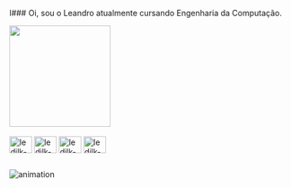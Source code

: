 l### Oi, sou o Leandro atualmente  cursando Engenharia da Computação.



<img height="180em" src="https://github-readme-stats.vercel.app/api?username=ledilk&show_icons=true&theme=dracula&include_all_commits=true&count_private=true"/>

<div style="display: inline_block"><br>
   <img align="center" alt="ledilk-Js" height="30" width="40" src="https://cdn.jsdelivr.net/gh/devicons/devicon/icons/html5/html5-original.svg">
  <img align="center" alt="ledilk-Js" height="30" width="40" src="https://cdn.jsdelivr.net/gh/devicons/devicon/icons/css3/css3-original.svg">
  <img align="center" alt="ledilk-Js" height="30" width="40" src="https://cdn.jsdelivr.net/gh/devicons/devicon/icons/javascript/javascript-plain.svg">
    <img align="center" alt="ledilk-python" height="30" width="40" src="https://cdn.jsdelivr.net/gh/devicons/devicon/icons/python/python-original.svg">
   </div>
  
  
  ##
  
   
  
   ![ animation]( https://giffiles.alphacoders.com/756/75682.gif)

  
    
    
